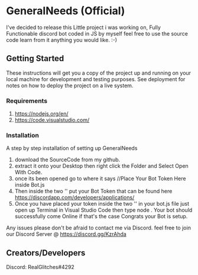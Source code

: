 # GeneralNeeds (Official)

I've decided to release this Little project i was working on, Fully Functionable discord bot coded in JS by myself feel free to use the source code
learn from it anything you would like. :-)

## Getting Started

These instructions will get you a copy of the project up and running on your local machine for development and testing purposes. See deployment for notes on how to deploy the project on a live system.

### Requirements
1. https://nodejs.org/en/
2. https://code.visualstudio.com/

### Installation

A step by step installation of setting up GeneralNeeds

1. download the SourceCode from my github.
2. extract it onto your Desktop then right click the Folder and Select Open With Code.
3. once its been opened go to where it says //Place Your Bot Token Here inside Bot.js
4. Then inside the two '' put your Bot Token that can be found here https://discordapp.com/developers/applications/
5. Once you have placed your token inside the two '' in your bot.js file just open up Terminal in Visual Studio Code
then type node . Your bot should successfully come Online if that's the case Congrats your Bot is setup.

Any issues please don't be afraid to contact me via Discord.
feel free to join our Discord Server @ https://discord.gg/KzrAhda

## Creators/Developers

Discord: RealGlitches#4292
